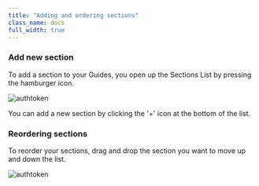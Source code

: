 ```yaml
---
title: "Adding and ordering sections"
class_name: docs
full_width: true
---
```


### Add new section
To add a section to your Guides, you open up the Sections List by pressing the hamburger icon. 

<img alt="authtoken" src="/img/docs/guides/add-section.png" class="simple"/>

You can add a new section by clicking the '+' icon at the bottom of the list.

### Reordering sections
To reorder your sections, drag and drop the section you want to move up and down the list.

<img alt="authtoken" src="/img/docs/guides/reorder.png" class="simple"/>
